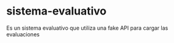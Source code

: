 # sistema-evaluativo
Es un sistema evaluativo que utiliza una fake API para cargar las evaluaciones
